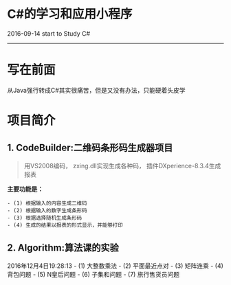 # C#的学习和应用小程序
2016-09-14 start  to Study C#

---

# 写在前面

从Java强行转成C#其实很痛苦，但是又没有办法，只能硬着头皮学

# 项目简介

## 1. CodeBuilder:二维码条形码生成器项目

> 用VS2008编码，
> zxing.dll实现生成各种码，
> 插件DXperience-8.3.4生成报表

**主要功能是：**

    - (1) 根据输入的内容生成二维码
    - (2) 根据输入的数字生成条形码
    - (3) 根据选择随机生成条形码
    - (4) 生成的结果以报表的形式显示，并能够打印

## 2. Algorithm:算法课的实验
2016年12月4日19:28:13
    - (1) 大整数乘法
    - (2) 平面最近点对
    - (3) 矩阵连乘
    - (4) 背包问题
    - (5) N皇后问题
    - (6) 子集和问题
    - (7) 旅行售货员问题